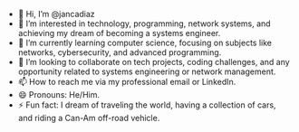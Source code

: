- 👋 Hi, I’m @jancadiaz
- 👀 I’m interested in technology, programming, network systems, and achieving my dream of becoming a systems engineer.
- 🌱 I’m currently learning computer science, focusing on subjects like networks, cybersecurity, and advanced programming.
- 💞️ I’m looking to collaborate on tech projects, coding challenges, and any opportunity related to systems engineering or network management.
- 📫 How to reach me via my professional email or LinkedIn.
- 😄 Pronouns:  He/Him.
- ⚡ Fun fact: I dream of traveling the world, having a collection of cars, and riding a Can-Am off-road vehicle.

<!---
jancadiaz/jancadiaz is a ✨ special ✨ repository because its `README.md` (this file) appears on your GitHub profile.
You can click the Preview link to take a look at your changes.
--->
